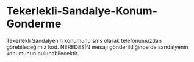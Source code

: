 # Tekerlekli-Sandalye-Konum-Gonderme
Tekerlekli Sandalyenin konumunu sms olarak telefonumuzdan görebileceğimiz kod. NEREDESİN mesajı gönderildiğinde de sandalyenin konumunun bulunabilecektir.
